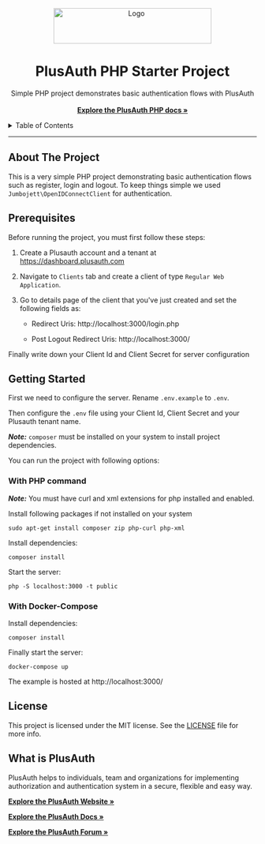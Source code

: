 <div align="center">
  <a href="https://plusauth.com/">
    <img src="https://docs.plusauth.com/images/pa-white.svg" alt="Logo" width="320" height="72" >
  </a>
</div>

<h1 align="center">PlusAuth PHP Starter Project</h1>

 <p align="center">
    Simple PHP project demonstrates basic authentication flows with PlusAuth
    <br />
    <br />
    <a href="" target="_blank"><strong>Explore the PlusAuth PHP docs »</strong></a>
</p>

<details>
  <summary>Table of Contents</summary>
    <li><a href="#about-the-project">About The Project</a></li>
    <li><a href="#prerequisites">Prerequisites</a></li>
    <li><a href="#getting-started">Getting Started</a></li>
    <li><a href="#license">License</a></li>
    <li><a href="#what-is-plusauth">What is PlusAuth</a></li>
 </ol>
</details>

---

## About The Project

This is a very simple PHP project demonstrating basic authentication flows such as register, login and logout. To keep things simple we used `Jumbojett\OpenIDConnectClient` for authentication.

## Prerequisites

Before running the project, you must first follow these steps:

1. Create a Plusauth account and a tenant at https://dashboard.plusauth.com
2. Navigate to `Clients` tab and create a client of type `Regular Web Application`.
3. Go to details page of the client that you've just created and set the following fields as:

   - Redirect Uris: http://localhost:3000/login.php

   - Post Logout Redirect Uris: http://localhost:3000/

Finally write down your Client Id and Client Secret for server configuration

## Getting Started

First we need to configure the server. Rename `.env.example` to `.env`.

Then configure the `.env` file using your Client Id, Client Secret and your Plusauth tenant name.

**_Note:_** `composer` must be installed on your system to install project dependencies.

You can run the project with following options:

### With PHP command

**_Note:_** You must have curl and xml extensions for php installed and enabled.

Install following packages if not installed on your system

    sudo apt-get install composer zip php-curl php-xml

Install dependencies:

    composer install

Start the server:

    php -S localhost:3000 -t public

### With Docker-Compose

Install dependencies:

    composer install

Finally start the server:

    docker-compose up

The example is hosted at http://localhost:3000/

## License

This project is licensed under the MIT license. See the [LICENSE](LICENSE) file for more info.

## What is PlusAuth

PlusAuth helps to individuals, team and organizations for implementing authorization and authentication system in a secure, flexible and easy way.

<a href="https://plusauth.com/" target="_blank"><strong>Explore the PlusAuth Website »</strong></a>

<a href="https://docs.plusauth.com/" target="_blank"><strong>Explore the PlusAuth Docs »</strong></a>

<a href="https://forum.plusauth.com/" target="_blank"><strong>Explore the PlusAuth Forum »</strong></a>
